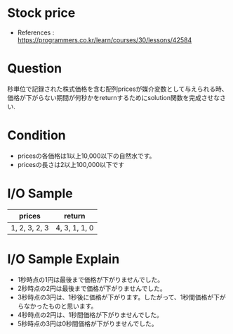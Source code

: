# Stock price
- References : https://programmers.co.kr/learn/courses/30/lessons/42584

# Question
秒単位で記録された株式価格を含む配列pricesが媒介変数として与えられる時、<br>
価格が下がらない期間が何秒かをreturnするためにsolution関数を完成させなさい.

# Condition
- pricesの各価格は1以上10,000以下の自然水です。
- pricesの長さは2以上100,000以下です

# I/O Sample
|prices|return|
|---|---|
|1, 2, 3, 2, 3|4, 3, 1, 1, 0|

# I/O Sample Explain
- 1秒時点の1円は最後まで価格が下がりませんでした。
- 2秒時点の2円は最後まで価格が下がりませんでした。
- 3秒時点の3円は、1秒後に価格が下がります。したがって、1秒間価格が下がらなかったものと思います。
- 4秒時点の2円は、1秒間価格が下がりませんでした。
- 5秒時点の3円は0秒間価格が下がりませんでした。

<br>